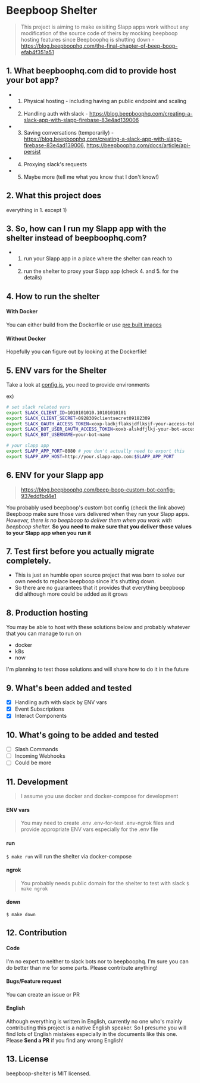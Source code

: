 # Beepboop Shelter
> This project is aiming to make exisiting Slapp apps work without any modification of the source code of theirs
> by mocking beepboop hosting features
> since Beepboophq is shutting down - https://blog.beepboophq.com/the-final-chapter-of-beep-boop-efab4f351a51

## 1. What beepboophq.com did to provide host your bot app?
- 1) Physical hosting - including having an public endpoint and scaling
- 2) Handling auth with slack - https://blog.beepboophq.com/creating-a-slack-app-with-slapp-firebase-83e4ad139006
- 3) Saving conversations (temporarily) - https://blog.beepboophq.com/creating-a-slack-app-with-slapp-firebase-83e4ad139006, https://beepboophq.com/docs/article/api-persist
- 4) Proxying slack's requests
- 5) Maybe more (tell me what you know that I don't know!)

## 2. What this project does
everything in 1. except 1)

## 3. So, how can I run my Slapp app with the shelter instead of beepboophq.com?
- 1) run your Slapp app in a place where the shelter can reach to
- 2) run the shelter to proxy your Slapp app (check 4. and 5. for the details)

## 4. How to run the shelter
#### With Docker
You can either build from the Dockerfile or use [pre built images](https://hub.docker.com/r/rainist/beepboop-shelter/)

#### Without Docker
Hopefully you can figure out by looking at the Dockerfile!

## 5. ENV vars for the Shelter
Take a look at [config.js](./config.js), you need to provide environments

ex)
```bash
# set slack related vars
export SLACK_CLIENT_ID=1010101010.10101010101
export SLACK_CLIENT_SECRET=0928309clientsecret09182309
export SLACK_OAUTH_ACCESS_TOKEN=xoxp-ladkjflaksjdflksjf-your-access-token-asdlkfjlksadjf
export SLACK_BOT_USER_OAUTH_ACCESS_TOKEN=xoxb-alskdfjlkj-your-bot-access-token
export SLACK_BOT_USERNAME=your-bot-name

# your slapp app
export SLAPP_APP_PORT=8080 # you don't actually need to export this
export SLAPP_APP_HOST=http://your.slapp-app.com:$SLAPP_APP_PORT
```

## 6. ENV for your Slapp app
> https://blog.beepboophq.com/beep-boop-custom-bot-config-937eddfbd4e1

You probably used beepboop's custom bot config (check the link above)
Beepboop make sure those vars delivered when they run your Slapp apps.
*However, there is no beepboop to deliver them when you work with beepboop shelter.* **So you need to make sure that you deliver those values to your Slapp app when you run it**

## 7. Test first before you actually migrate completely.
- This is just an humble open source project that was born to solve our own needs to replace beepboop since it's shutting down.
- So there are no guarantees that it provides that everything beepboop did although more could be added as it grows

## 8. Production hosting
You may be able to host with these solutions below and probably whatever that you can manage to run on
- docker
- k8s
- now

I'm planning to test those solutions and will share how to do it in the future

## 9. What's been added and tested
- [x] Handling auth with slack by ENV vars
- [x] Event Subscriptions
- [x] Interact Components

## 10. What's going to be added and tested
- [ ] Slash Commands
- [ ] Incoming Webhooks
- [ ] Could be more

## 11. Development
> I assume you use docker and docker-compose for development

#### ENV vars
> You may need to create .env .env-for-test .env-ngrok files and provide  appropriate ENV vars especially for the .env file

#### run
`$ make run` will run the shelter via docker-compose

#### ngrok
> You probably needs public domain for the shelter to test with slack
`$ make ngrok`

#### down
`$ make down`

## 12. Contribution
#### Code
I'm no expert to neither to slack bots nor to beepboophq. I'm sure you can do better than me for some parts. Please contribute anything!

#### Bugs/Feature request
You can create an issue or PR

#### English
Although everything is written in English, currently no one who's mainly contributing this project is a native English speaker. So I presume you will find lots of English mistakes especially in the documents like this one. Please **Send a PR** if you find any wrong English!

## 13. License
beepboop-shelter is MIT licensed.

